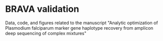 # BRAVA validation

Data, code, and figures related to the manuscript "Analytic optimization of Plasmodium falciparum marker gene haplotype recovery from amplicon deep sequencing of complex mixtures"
